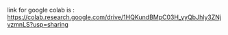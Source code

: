 link for google colab is : https://colab.research.google.com/drive/1HQKundBMpC03H_yyQbJhly3ZNjvzmnLS?usp=sharing
